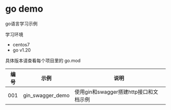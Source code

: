 # go demo

go语言学习示例

学习环境

- centos7
- go v1.20

具体版本请查看每个项目里的 go.mod


| 编号 | 示例             | 说明                                   |
|------|------------------|--------------------------------------|
| 001  | gin_swagger_demo | 使用gin和swagger搭建http接口和文档示例 |
